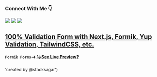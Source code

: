 ### Connect With Me 👇

[![](https://img.shields.io/badge/%20-Linkedin-blue?color=blue&labelColor=blue&logo=linkedin&logoColor=white)](https://www.linkedin.com/in/stacksagar '@stacksagar linkedin profile') [![](https://img.shields.io/badge/%20-Twitter-blue?color=blue&labelColor=blue&logo=twitter&logoColor=white)](https://www.twitter.com/stacksagar '@stacksagar twitter profile') [![](https://img.shields.io/badge/%20-Facebook-blue?color=blue&labelColor=blue&logo=facebook&logoColor=white)](https://www.facebook.com/stacksagar '@stacksagar facebook profile')

## <a href="https://next-js-paginations.vercel.app"> 100% Validation Form with Next.js, Formik, Yup Validation, TailwindCSS, etc. </a>

#### `Formik Forms-4` [↪See Live Preview❓](https://next-js-paginations.vercel.app)
 'created by @stacksagar')